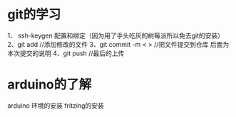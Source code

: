 # git的学习
1、 ssh-keygen 配置和绑定（因为用了手头吃灰的树莓派所以免去git的安装）
2、git add //添加修改的文件
3、git commit -m < > //把文件提交到仓库 后面为本次提交的说明
4、git push //最后的上传
# arduino的了解
arduino 环境的安装
fritzing的安装
